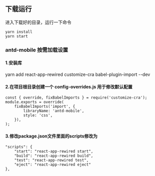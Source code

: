 
## 下载运行

进入下载好的目录，运行一下命令
```
yarn install
yarn start

```

### antd-mobile 按需加载设置

#### 1.安装库
<p>yarn add react-app-rewired customize-cra babel-plugin-import  --dev</p>

#### 2.在项目根目录创建一个 config-overrides.js 用于修改默认配置
```
const { override, fixBabelImports } = require('customize-cra');
module.exports = override(
    fixBabelImports('import', {
        libraryName: 'antd-mobile',
        style: 'css',
    }),
);
```

#### 3.修改package.json文件里面的scripts修改为
```
"scripts": {
    "start": "react-app-rewired start",
    "build": "react-app-rewired build",
    "test": "react-app-rewired test",
    "eject": "react-app-rewired eject"
},
```
